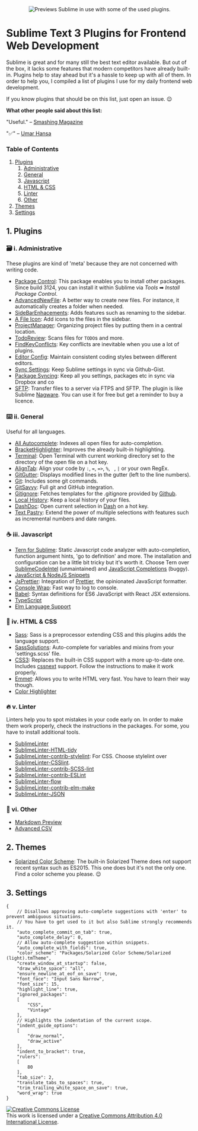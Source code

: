 
<div align="center">
  <img src="preview.gif" alt="Previews Sublime in use with some of the used plugins.">
</div>

# Sublime Text 3 Plugins for Frontend Web Development

Sublime is great and for many still the best text editor available. But out of the box, it lacks some features that modern competitors have already built-in. Plugins help to stay ahead but it's a hassle to keep up with all of them. In order to help you, I compiled a list of plugins I use for my daily frontend web development. 

If you know plugins that should be on this list, just open an issue. 😉

**What other people said about this list:**

"Useful." – [Smashing Magazine](https://twitter.com/smashingmag/status/857784722373701632)

"✅" – [Umar Hansa](https://twitter.com/umaar/status/855385340105904128)


### Table of Contents
1. [Plugins](#plugins)
	1. [Administrative](#administrative)
	2. [General](#general)
	3. [Javascript](#javascript)
	4. [HTML & CSS](#htmlcss)
	5. [Linter](#linter)
	6. [Other](#other)
2. [Themes](#themes)
3. [Settings](#settings)

<a name="plugins"/>

## 1. Plugins

<a name="administrative"/>

### 🗃 i. Administrative 
These plugins are kind of 'meta' because they are not concerned with writing code.

* [Package Control](https://packagecontrol.io/packages/Package%20Control): This package enables you to install other packages. Since build 3124, you can install it within Sublime via <em>Tools</em> ➡ <em>Install Package Control</em>.
* [AdvancedNewFile](https://packagecontrol.io/packages/AdvancedNewFile): A better way to create new files. For instance, it automatically creates a folder when needed.
* [SideBarEnhacements](https://packagecontrol.io/packages/SideBarEnhancements): Adds features such as renaming to the sidebar.
* [A File Icon](https://packagecontrol.io/packages/A%20File%20Icon): Add icons to the files in the sidebar.
* [ProjectManager](https://packagecontrol.io/packages/ProjectManager): Organizing project files by putting them in a central location.
* [TodoReview](https://packagecontrol.io/packages/TodoReview): Scans files for `TODO`s and more.
* [FindKeyConflicts](https://packagecontrol.io/packages/FindKeyConflicts): Key conflicts are inevitable when you use a lot of plugins.
* [Editor Config](https://packagecontrol.io/packages/EditorConfig): Maintain consistent coding styles between different editors.
* [Sync Settings](https://packagecontrol.io/packages/Sync%20Settings): Keep Sublime settings in sync via Github-Gist.
* [Package Syncing](https://packagecontrol.io/packages/Package%20Syncing): Keep all you settings, packages etc in sync via Dropbox and co
* [SFTP](https://packagecontrol.io/packages/SFTP): Transfer files to a server via FTPS and SFTP. The plugin is like Sublime [Nagware](https://en.wikipedia.org/wiki/Shareware#Nagware). You can use it for free but get a reminder to buy a licence.


<a name="general"/>

### ⌨️ ii. General 
Useful for all languages.

* [All Autocomplete](https://packagecontrol.io/packages/All%20Autocomplete): Indexes all open files for auto-completion.
* [BracketHighlighter](https://packagecontrol.io/packages/BracketHighlighter): Improves the already built-in highlighting.
* [Terminal](https://packagecontrol.io/packages/Terminal): Open Terminal with current working directory set to the directory of the open file on a hot key.
* [AlignTab](https://packagecontrol.io/packages/AlignTab): Align your code by `:`, `=`, `=>`, `%`, ` `, `|` or your own RegEx.
* [GitGutter](https://packagecontrol.io/packages/GitGutter): Displays modified lines in the gutter (left to the line numbers).
* [Git](https://packagecontrol.io/packages/Git): Includes some git commands.
* [GitSavvy](https://packagecontrol.io/packages/GitSavvy): Full git and GitHub integration.
* [Gitignore](https://packagecontrol.io/packages/Gitignore): Fetches templates for the .gitignore provided by [Github](https://github.com/github/gitignore).
* [Local History](https://packagecontrol.io/packages/Local%20History): Keep a local history of your files.
* [DashDoc](https://packagecontrol.io/packages/DashDoc): Open current selection in [Dash](https://kapeli.com/dash) on a hot key.
* [Text Pastry](https://packagecontrol.io/packages/Text%20Pastry): Extend the power of multiple selections with features such as incremental numbers and date ranges.


<a name="javascript"/>

### ☕️ iii. Javascript
* [Tern for Sublime](https://packagecontrol.io/packages/tern_for_sublime): Static Javascript code analyzer with auto-completion, function argument hints, 'go to definition' and more. The installation and configuration can be a little bit tricky but it's worth it. Choose Tern over [SublimeCodeIntel](https://packagecontrol.io/packages/SublimeCodeIntel) (unmaintained) and [JavaScript Completions](https://packagecontrol.io/packages/JavaScript%20Completions) (buggy). 
* [JavaScript & NodeJS Snippets](https://packagecontrol.io/packages/JavaScript%20%26%20NodeJS%20Snippets)
* [JsPrettier](https://packagecontrol.io/packages/JsPrettier): Integration of [Prettier](https://github.com/prettier/prettier), the opinionated JavaScript formatter.
* [Console Wrap](https://packagecontrol.io/packages/Console%20Wrap): Fast way to log to console.
* [Babel](https://packagecontrol.io/packages/Babel): Syntax definitions for ES6 JavaScript with React JSX extensions.
* [TypeScript](https://packagecontrol.io/packages/TypeScript)
* [Elm Language Support](https://packagecontrol.io/packages/Elm%20Language%20Support)

<a name="htmlcss"/>

### 🎨 iv. HTML & CSS 
* [Sass](https://packagecontrol.io/packages/Sass): Sass is a preprocessor extending CSS and this plugins adds the language support.
* [SassSolutions](https://packagecontrol.io/packages/SassSolution): Auto-complete for variables and mixins from your 'settings.scss' file.
* [CSS3](https://packagecontrol.io/packages/CSS3): Replaces the built-in CSS support with a more up-to-date one. Includes [cssnext](http://cssnext.io) support. Follow the instructions to make it work properly.
* [Emmet](https://packagecontrol.io/packages/Emmet): Allows you to write HTML very fast. You have to learn their way though.
* [Color Highlighter](https://packagecontrol.io/packages/Color%20Highlighter)

<a name="linter"/>

### 🔥 v. Linter 
Linters help you to spot mistakes in your code early on. In order to make them work properly, check the instructions in the packages. For some, you have to install additional tools.

* [SublimeLinter](https://packagecontrol.io/packages/SublimeLinter)
* [SublimeLinter-HTML-tidy](https://packagecontrol.io/packages/SublimeLinter-html-tidy)
* [SublimeLinter-contrib-stylelint](https://packagecontrol.io/packages/SublimeLinter-contrib-stylelint): For CSS. Choose stylelint over [SublimeLinter-CSSlint](https://packagecontrol.io/packages/SublimeLinter-csslint).
* [SublimeLinter-contrib-SCSS-lint](https://packagecontrol.io/packages/SublimeLinter-contrib-scss-lint)
* [SublimeLinter-contrib-ESLint](https://packagecontrol.io/packages/SublimeLinter-contrib-eslint)
* [SublimeLinter-flow](https://packagecontrol.io/packages/SublimeLinter-flow)
* [SublimeLinter-contrib-elm-make](https://packagecontrol.io/packages/SublimeLinter-contrib-elm-make)
* [SublimeLinter-JSON](https://packagecontrol.io/packages/SublimeLinter-json)

<a name="other"/>

### 👥 vi. Other
* [Markdown Preview](https://packagecontrol.io/packages/Markdown%20Preview)
* [Advanced CSV](https://packagecontrol.io/packages/Advanced%20CSV)

<a name="themes"/>

## 2. Themes

* [Solarized Color Scheme](https://packagecontrol.io/packages/Solarized%20Color%20Scheme): The built-in Solarized Theme does not support recent syntax such as ES2015. This one does but it's not the only one. Find a color scheme you please. 😉

<a name="settings"/>

## 3. Settings
```
{
    // Disallows approving auto-complete suggestions with 'enter' to prevent ambiguous situations.
    // You have to get used to it but also Sublime strongly recommends it.
    "auto_complete_commit_on_tab": true,
    "auto_complete_delay": 0,
    // Allow auto-complete suggestion within snippets.
    "auto_complete_with_fields": true,
    "color_scheme": "Packages/Solarized Color Scheme/Solarized (light).tmTheme",
    "create_window_at_startup": false,
    "draw_white_space": "all",
    "ensure_newline_at_eof_on_save": true,
    "font_face": "Input Sans Narrow",
    "font_size": 15,
    "highlight_line": true,
    "ignored_packages":
    [
        "CSS",
        "Vintage"
    ],
    // Highlights the indentation of the current scope.
    "indent_guide_options":
    [
        "draw_normal",
        "draw_active"
    ],
    "indent_to_bracket": true,
    "rulers":
    [
        80
    ],
    "tab_size": 2,
    "translate_tabs_to_spaces": true,
    "trim_trailing_white_space_on_save": true,
    "word_wrap": true
}

```

<a rel="license" href="http://creativecommons.org/licenses/by/4.0/"><img alt="Creative Commons License" style="border-width:0" src="https://i.creativecommons.org/l/by/4.0/88x31.png" /></a><br />This work is licensed under a <a rel="license" href="http://creativecommons.org/licenses/by/4.0/">Creative Commons Attribution 4.0 International License</a>.

